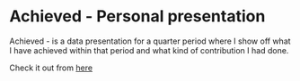# Achieved - Personal presentation
Achieved - is a data presentation for a quarter period where I show off what I have achieved within that period and what kind of contribution I had done.

Check it out from [here](https://taricov.github.io/Private_Web_achieved/)
